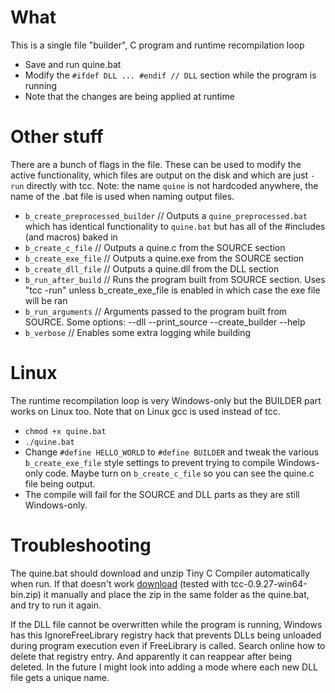# What
This is a single file "builder", C program and runtime recompilation loop
* Save and run quine.bat
* Modify the `#ifdef DLL ... #endif // DLL` section while the program is running
* Note that the changes are being applied at runtime

# Other stuff
There are a bunch of flags in the file. These can be used to modify the active functionality, which files are output on the disk and which are just `-run` directly with tcc. Note: the name `quine` is not hardcoded anywhere, the name of the .bat file is used when naming output files.
* `b_create_preprocessed_builder` // Outputs a `quine_preprocessed.bat` which has identical functionality to `quine.bat` but has all of the #includes (and macros) baked in
* `b_create_c_file` // Outputs a quine.c from the SOURCE section
* `b_create_exe_file` // Outputs a quine.exe from the SOURCE section
* `b_create_dll_file` // Outputs a quine.dll from the DLL section
* `b_run_after_build` // Runs the program built from SOURCE section. Uses "tcc -run" unless b_create_exe_file is enabled in which case the exe file will be ran
* `b_run_arguments` // Arguments passed to the program built from SOURCE. Some options: --dll --print_source --create_builder --help
* `b_verbose` // Enables some extra logging while building

# Linux
The runtime recompilation loop is very Windows-only but the BUILDER part works on Linux too. Note that on Linux gcc is used instead of tcc.
* `chmod +x quine.bat`
* `./quine.bat`
* Change `#define HELLO_WORLD` to `#define BUILDER` and tweak the various `b_create_exe_file` style settings to prevent trying to compile Windows-only code. Maybe turn on `b_create_c_file` so you can see the quine.c file being output.
* The compile will fail for the SOURCE and DLL parts as they are still Windows-only.

# Troubleshooting
The quine.bat should download and unzip Tiny C Compiler automatically when run. If  that doesn't work [download](http://download.savannah.gnu.org/releases/tinycc/)  (tested with tcc-0.9.27-win64-bin.zip) it manually and place the zip in the same folder as the quine.bat, and try to run it again.

If the DLL file cannot be overwritten while the program is running, Windows has this IgnoreFreeLibrary registry hack that prevents DLLs being unloaded during program execution even if FreeLibrary is called. Search online how to delete that registry entry. And apparently it can reappear after being deleted. In the future I might look into adding a mode where each new DLL file gets a unique name.
